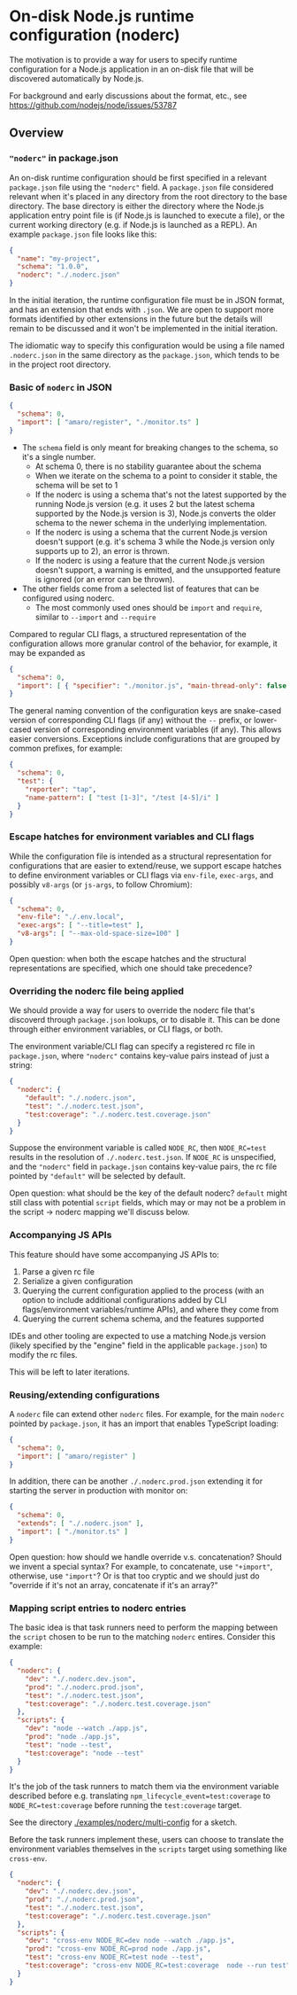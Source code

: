 # On-disk Node.js runtime configuration (noderc)

The motivation is to provide a way for users to specify runtime configuration for a Node.js application in an on-disk file that will be discovered automatically by Node.js.

For background and early discussions about the format, etc., see https://github.com/nodejs/node/issues/53787

## Overview

### `"noderc"` in package.json

An on-disk runtime configuration should be first specified in a relevant `package.json` file using the `"noderc"` field. A `package.json` file considered relevant when it's placed in any directory from the root directory to the base directory. The base directory is either the directory where the Node.js application entry point file is (if Node.js is launched to execute a file), or the current working directory (e.g. if Node.js is launched as a REPL). An example `package.json` file looks like this:

```json
{
  "name": "my-project",
  "schema": "1.0.0",
  "noderc": "./.noderc.json"
}
```

In the initial iteration, the runtime configuration file must be in JSON format, and has an extension that ends with `.json`. We are open to support more formats identified by other extensions in the future but the details will remain to be discussed and it won't be implemented in the initial iteration.

The idiomatic way to specify this configuration would be using a file named `.noderc.json` in the same directory as the `package.json`, which tends to be in the project root directory.


### Basic of `noderc` in JSON

```json
{
  "schema": 0,
  "import": [ "amaro/register", "./monitor.ts" ]
}
```

- The `schema` field is only meant for breaking changes to the schema, so it's a single number.
  - At schema 0, there is no stability guarantee about the schema
  - When we iterate on the schema to a point to consider it stable, the schema will be set to 1
  - If the noderc is using a schema that's not the latest supported by the running Node.js version (e.g. it uses 2 but the latest schema supported by the Node.js version is 3), Node.js converts the older schema to the newer schema in the underlying implementation.
  - If the noderc is using a schema that the current Node.js version doesn't support (e.g. it's schema 3 while the Node.js version only supports up to 2), an error is thrown.
  - If the noderc is using a feature that the current Node.js version doesn't support, a warning is emitted, and the unsupported feature is ignored (or an error can be thrown).
- The other fields come from a selected list of features that can be configured using noderc.
  - The most commonly used ones should be `import` and `require`, similar to `--import` and `--require`

Compared to regular CLI flags, a structured representation of the configuration allows more granular control of the behavior, for example, it may be expanded as

```json
{
  "schema": 0,
  "import": [ { "specifier": "./monitor.js", "main-thread-only": false } ]
}
```

The general naming convention of the configuration keys are snake-cased version of corresponding CLI flags (if any) without the `--` prefix, or lower-cased version of corresponding environment variables (if any). This allows easier conversions. Exceptions include configurations that are grouped by common prefixes, for example:

```json
{
  "schema": 0,
  "test": {
    "reporter": "tap",
    "name-pattern": [ "test [1-3]", "/test [4-5]/i" ]
  }
}
```

### Escape hatches for environment variables and CLI flags

While the configuration file is intended as a structural representation for configurations that are easier to extend/reuse, we support escape hatches to define environment variables or CLI flags via `env-file`, `exec-args`, and possibly `v8-args` (or `js-args`, to follow Chromium):

```json
{
  "schema": 0,
  "env-file": "./.env.local",
  "exec-args": [ "--title=test" ],
  "v8-args": [ "--max-old-space-size=100" ]
}
```

Open question: when both the escape hatches and the structural representations are specified, which one should take precedence?

### Overriding the noderc file being applied

We should provide a way for users to override the noderc file that's discoverd through `package.json` lookups, or to disable it. This can be done through either environment variables, or CLI flags, or both.

The environment variable/CLI flag can specify a registered rc file in `package.json`, where `"noderc"` contains key-value pairs instead of just a string:

```json
{
  "noderc": {
    "default": "./.noderc.json",
    "test": "./.noderc.test.json",
    "test:coverage": "./.noderc.test.coverage.json"
  }
}
```

Suppose the environment variable is called `NODE_RC`, then `NODE_RC=test` results in the resolution of `./.noderc.test.json`. If `NODE_RC` is unspecified, and the `"noderc"` field in `package.json` contains key-value pairs, the rc file pointed by `"default"` will be selected by default.

Open question: what should be the key of the default noderc? `default` might still class with potential `script` fields, which may or may not be a problem in the script -> noderc mapping we'll discuss below.

### Accompanying JS APIs

This feature should have some accompanying JS APIs to:

1. Parse a given rc file
2. Serialize a given configuration
3. Querying the current configuration applied to the process (with an option to include additional configurations added by CLI flags/environment variables/runtime APIs), and where they come from
4. Querying the current schema schema, and the features supported

IDEs and other tooling are expected to use a matching Node.js version (likely specified by the "engine" field in the applicable `package.json`) to modify the rc files.

This will be left to later iterations.

### Reusing/extending configurations

A `noderc` file can extend other `noderc` files. For example, for the main `noderc` pointed by `package.json`, it has an import that enables TypeScript loading:

```json
{
  "schema": 0,
  "import": [ "amaro/register" ]
}
```

In addition, there can be another `./.noderc.prod.json` extending it for starting the server in production with monitor on:

```json
{
  "schema": 0,
  "extends": [ "./.noderc.json" ],
  "import": [ "./monitor.ts" ]
}
```

Open question: how should we handle override v.s. concatenation? Should we invent a special syntax? For example, to concatenate, use `"+import"`, otherwise, use `"import"`? Or is that too cryptic and we should just do "override if it's not an array, concatenate if it's an array?"


### Mapping script entries to noderc entries

The basic idea is that task runners need to perform the mapping between the `script` chosen to be run to the matching `noderc` entires. Consider this example:

```json
{
  "noderc": {
    "dev": "./.noderc.dev.json",
    "prod": "./.noderc.prod.json",
    "test": "./.noderc.test.json",
    "test:coverage": "./.noderc.test.coverage.json"
  },
  "scripts": {
    "dev": "node --watch ./app.js",
    "prod": "node ./app.js",
    "test": "node --test",
    "test:coverage": "node --test"
  }
}
```

It's the job of the task runners to match them via the environment variable described before e.g. translating `npm_lifecycle_event=test:coverage` to `NODE_RC=test:coverage` before running the `test:coverage` target.

See the directory [./examples/noderc/multi-config](./examples/noderc/multi-config) for a sketch.

Before the task runners implement these, users can choose to translate the environment variables themselves in the `scripts` target using something like `cross-env`.

```json
{
  "noderc": {
    "dev": "./.noderc.dev.json",
    "prod": "./.noderc.prod.json",
    "test": "./.noderc.test.json",
    "test:coverage": "./.noderc.test.coverage.json"
  },
  "scripts": {
    "dev": "cross-env NODE_RC=dev node --watch ./app.js",
    "prod": "cross-env NODE_RC=prod node ./app.js",
    "test": "cross-env NODE_RC=test node --test",
    "test:coverage": "cross-env NODE_RC=test:coverage  node --run test"
  }
}
```
